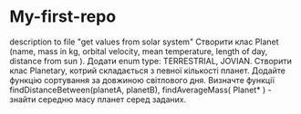 # My-first-repo
description to file "get values from solar system"
Створити клас Planet (name, mass in kg, orbital velocity, mean temperature, length of day, distance from sun ). Додати enum type: TERRESTRIAL, JOVIAN.  Створити клас Planetary,  котрий складається з певної кількості планет. Додайте функцію сортування за довжиною світлового дня. Визначте функції findDistanceBetween(planetA, planetB),  findAverageMass( Planet* ) - знайти середню масу планет серед заданих.